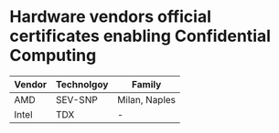 # Hardware vendors official certificates enabling Confidential Computing

| Vendor | Technolgoy | Family |
| ------ | ------ | ------ |
| AMD | SEV-SNP | Milan, Naples | 
| Intel | TDX  | - |
